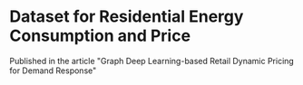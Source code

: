 # Dataset for Residential Energy Consumption and Price
Published in the article "Graph Deep Learning-based Retail Dynamic Pricing for Demand Response"

